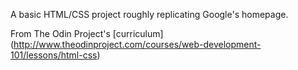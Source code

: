 A basic HTML/CSS project roughly replicating Google's homepage.

From The Odin Project's [curriculum]
(http://www.theodinproject.com/courses/web-development-101/lessons/html-css)